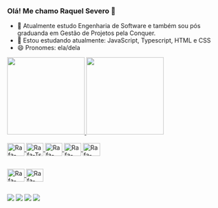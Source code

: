 ### Olá! Me chamo Raquel Severo 👋

- 🔭 Atualmente estudo Engenharia de Software e também sou pós graduanda em Gestão de Projetos pela Conquer.
- 🌱 Estou estudando atualmente: JavaScript, Typescript, HTML e CSS
- 😄 Pronomes: ela/dela

 <div>
  <a href="https://github.com/RaquelSev">
  <img height="180em" src="https://github-readme-stats.vercel.app/api?username=RaquelSev&show_icons=true&theme=dark&include_all_commits=true&count_private=true"/>
  <img height="180em" src="https://github-readme-stats.vercel.app/api/top-langs/?username=RaquelSev&layout=compact&langs_count=7&theme=dark"/>
</div>
  
  <div style="display: inline_block"><br>
  
   <img align="center" alt="Rafa-React" height="30" width="40" src="https://cdn.jsdelivr.net/gh/devicons/devicon/icons/javascript/javascript-original.svg">
   <img align="center" alt="Rafa-Ts" height="30" width="40" src="https://cdn.jsdelivr.net/gh/devicons/devicon/icons/html5/html5-original.svg">
  <img align="center" alt="Rafa-React" height="30" width="40" src="https://cdn.jsdelivr.net/gh/devicons/devicon/icons/css3/css3-original.svg">
    <img align="center" alt="Rafa-React" height="30" width="40" src="https://cdn.jsdelivr.net/gh/devicons/devicon/icons/react/react-original.svg">
    <img align="center" alt="Rafa-React" height="30" width="40" src="https://cdn.jsdelivr.net/gh/devicons/devicon/icons/nodejs/nodejs-original-wordmark.svg">
   

  
</div>
      
   ##
 
 <div>
   <img align="center" alt="Rafa-CSS" height="30" width="40" src="https://cdn.jsdelivr.net/gh/devicons/devicon/icons/vscode/vscode-original.svg">
   <img align="center" alt="Rafa-CSS" height="30" width="40" src="https://cdn.jsdelivr.net/gh/devicons/devicon/icons/intellij/intellij-plain.svg">

 </div>
  
 ##
 
  <div>
 <a href="https://www.linkedin.com/in/raquel-severo-celia/" target="_blank"><img src="https://img.shields.io/badge/-LinkedIn-%230077B5?style=for-the-badge&logo=linkedin&logoColor=white" target="_blank"></a>
  <a href = "mailto:raquel.sev.celia@gmail.com"><img src="https://img.shields.io/badge/-Gmail-%23333?style=for-the-badge&logo=gmail&logoColor=white" target="_blank"></a>
  <a href="https://discord.gg/fvcMQfGU" target="_blank"><img src="https://img.shields.io/badge/Discord-7289DA?style=for-the-badge&logo=discord&logoColor=white" target="_blank"></a> 
  <a href="https://www.instagram.com/raquelscelia" target="_blank"><img src="https://img.shields.io/badge/-Instagram-%23E4405F?style=for-the-badge&logo=instagram&logoColor=white" target="_blank"></a>
 
    
  </div>
  
  
  
